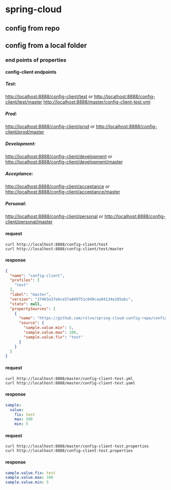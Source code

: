 # spring-cloud

## config from repo

## config from a local folder

### end points of properties

#### config-client endpoints
##### Test: 
[http://localhost:8888/config-client/test](http://localhost:8888/config-client/test) or 
[http://localhost:8888/config-client/test/master](http://localhost:8888/config-client/test/master)
[http://localhost:8888/master/config-client-test.yml](http://localhost:8888/master/config-client-test.yml)


##### Prod: 
[http://localhost:8888/config-client/prod](http://localhost:8888/config-client/prod) or 
[http://localhost:8888/config-client/prod/master](http://localhost:8888/config-client/prod/master)

##### Development: 
[http://localhost:8888/config-client/development](http://localhost:8888/config-client/development) or 
[http://localhost:8888/config-client/development/master](http://localhost:8888/config-client/development/master)

##### Acceptance: 
[http://localhost:8888/config-client/acceptance](http://localhost:8888/config-client/acceptance) or 
[http://localhost:8888/config-client/acceptance/master](http://localhost:8888/config-client/acceptance/master)

##### Personal: 
[http://localhost:8888/config-client/personal](http://localhost:8888/config-client/personal) or 
[http://localhost:8888/config-client/personal/master](http://localhost:8888/config-client/personal/master)

#### request
```shell script
curl http://localhost:8888/config-client/test
curl http://localhost:8888/config-client/test/master
```

#### response
```json
{
  "name": "config-client",
  "profiles": [
    "test"
  ],
  "label": "master",
  "version": "37483a37e6ce57a849751c049caa04134e185abc",
  "state": null,
  "propertySources": [
    {
      "name": "https://github.com/rslvn/spring-cloud-config-repo/config-client-test.yml",
      "source": {
        "sample.value.min": 5,
        "sample.value.max": 100,
        "sample.value.fix": "test"
      }
    }
  ]
}
```

#### request
```shell script
curl http://localhost:8888/master/config-client-test.yml
curl http://localhost:8888/master/config-client-test.yaml
```

#### response
```yaml
sample:
  value:
    fix: test
    max: 100
    min: 5
```

#### request
```shell script
curl http://localhost:8888/master/config-client-test.properties
curl http://localhost:8888/config-client-test.properties
```

#### response
```yaml
sample.value.fix: test
sample.value.max: 100
sample.value.min: 5
```

